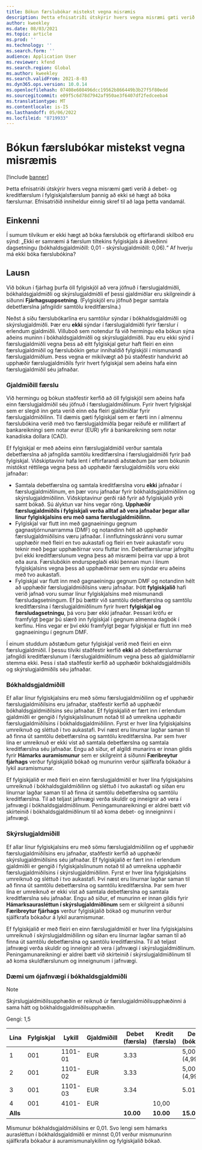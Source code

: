 ```yaml
---
title: Bókun færslubókar mistekst vegna misræmis
description: Þetta efnisatriði útskýrir hvers vegna misræmi gæti verið á debet- og kreditfærslum í fylgiskjalsfærslum þannig að ekki sé hægt að bóka færslurnar. Efnisatriðið inniheldur einnig skref til að laga þetta vandamál.
author: kweekley
ms.date: 08/03/2021
ms.topic: article
ms.prod: ''
ms.technology: ''
ms.search.form: ''
audience: Application User
ms.reviewer: kfend
ms.search.region: Global
ms.author: kweekley
ms.search.validFrom: 2021-8-03
ms.dyn365.ops.version: 10.0.14
ms.openlocfilehash: 07408e608496dcc19562b866449b3b27f5f80edd
ms.sourcegitcommit: e09f5c6d78d7942af950ae3f6407df2fedceeba4
ms.translationtype: MT
ms.contentlocale: is-IS
ms.lasthandoff: 05/06/2022
ms.locfileid: "8719933"
---
```

# <a name="journal-posting-failure-because-of-imbalance"></a>Bókun færslubókar mistekst vegna misræmis

[!include [banner](../includes/banner.md)]

Þetta efnisatriði útskýrir hvers vegna misræmi gæti verið á debet- og kreditfærslum í fylgiskjalsfærslum þannig að ekki sé hægt að bóka færslurnar. Efnisatriðið inniheldur einnig skref til að laga þetta vandamál.

## <a name="symptom"></a>Einkenni

Í sumum tilvikum er ekki hægt að bóka færslubók og eftirfarandi skilboð eru sýnd: „Ekki er samræmi á færslum tiltekins fylgiskjals á ákveðinni dagsetningu (bókhaldsgjaldmiðill: 0,01 - skýrslugjaldmiðill: 0,06).“ Af hverju má ekki bóka færslubókina?

## <a name="resolution"></a>Lausn

Við bókun í fjárhag þurfa öll fylgiskjöl að vera jöfnuð í færslugjaldmiðli, bókhaldsgjaldmiðli og skýrslugjaldmiðli ef þessi gjaldmiðlar eru skilgreindir á síðunni **Fjárhagsuppsetning**. (Fylgiskjöl eru jöfnuð þegar samtala debetfærslna jafngildir samtölu kreditfærslna.)

Neðst á síðu færslubókarlína eru samtölur sýndar í bókhaldsgjaldmiðli og skýrslugjaldmiðli. Þær eru **ekki** sýndar í færslugjaldmiðli fyrir færslur í erlendum gjaldmiðli. Villuboð sem notendur fá við hermingu eða bókun sýna aðeins muninn í bókhaldsgjaldmiðli og skýrslugjaldmiðli. Þau eru ekki sýnd í færslugjaldmiðli vegna þess að eitt fylgiskjal getur haft fleiri en einn færslugjaldmiðil og færslubókin getur innihaldið fylgiskjöl í mismunandi færslugjaldmiðlum. Þess vegna er mikilvægt að þú staðfestir handvirkt að upphæðir færslugjaldmiðils fyrir hvert fylgiskjal sem aðeins hafa einn færslugjaldmiðil séu jafnaðar.

### <a name="transaction-currency"></a>Gjaldmiðill færslu

Við hermingu og bókun staðfestir kerfið að öll fylgiskjöl sem aðeins hafa einn færslugjaldmiðil séu jöfnuð í færslugjaldmiðlinum. Fyrir hvert fylgiskjal sem er slegið inn geta verið einn eða fleiri gjaldmiðlar fyrir færslugjaldmiðilinn. Til dæmis gæti fylgiskjal sem er færti inn í almennu færslubókina verið með tvo færslugjaldmiðla þegar reiðufé er millifært af bankareikningi sem notar evrur (EUR) yfir á bankareikning sem notar kanadíska dollara (CAD).

Ef fylgiskjal er með aðeins einn færslugjaldmiðil verður samtala debetfærslna að jafngilda samtölu kreditfærslna í færslugjaldmiðli fyrir það fylgiskjal. Viðskiptavinir hafa lent í eftirfarandi aðstæðum þar sem bókunin mistókst réttilega vegna þess að upphæðir færslugjaldmiðils voru ekki jafnaðar:

- Samtala debetfærslna og samtala kreditfærslna voru **ekki** jafnaðar í færslugjaldmiðlinum, en þær voru jafnaðar fyrir bókhaldsgjaldmiðilinn og skýrslugjaldmiðilinn. Viðskiptavinur gerði ráð fyrir að fylgiskjalið yrði samt bókað. Sú ályktun var hins vegar röng. **Upphæðir færslugjaldmiðils í fylgiskjali verða alltaf að vera jafnaðar þegar allar línur fylgiskjalsins eru með sama færslugjaldmiðilinn.**
- Fylgiskjal var flutt inn með gagnaeiningu gegnum gagnastjórnunarramma (DMF) og notandinn hélt að upphæðir færslugjaldmiðilsins væru jafnaðar. Í innflutningsskránni voru sumar upphæðir með fleiri en tvo aukastafi og fleiri en tveir aukastafir voru teknir með þegar upphæðirnar voru fluttar inn. Debetfærslurnar jafngiltu því ekki kreditfærslunum vegna þess að misræmi þeirra var upp á brot eða aura. Færslubókin endurspeglaði ekki þennan mun í línum fylgiskjalsins vegna þess að upphæðirnar sem eru sýndar eru aðeins með tvo aukastafi.
- Fylgiskjal var flutt inn með gagnaeiningu gegnum DMF og notandinn hélt að upphæðir færslugjaldmiðilsins væru jafnaðar. Þótt **fylgiskjalið** hafi verið jafnað voru sumar línur fylgiskjalsins með mismunandi færsludagsetningum. Ef þú bættir við samtölu debetfærslna og samtölu kreditfærslna í færslugjaldmiðlinum fyrir hvert **fylgiskjal og færsludagsetningu**, þá voru þær ekki jafnaðar. Þessari kröfu er framfylgt þegar þú slærð inn fylgiskjal í gegnum almenna dagbók í kerfinu. Hins vegar er því ekki framfylgt þegar fylgiskjal er flutt inn með gagnaeiningu í gegnum DMF.

Í einum studdum aðstæðum getur fylgiskjal verið með fleiri en einn færslugjaldmiðil. Í þessu tilviki staðfestir kerfið **ekki** að debetfærslurnar jafngildi kreditfærslunum í færslugjaldmiðlinum vegna þess að gjaldmiðlarnir stemma ekki. Þess í stað staðfestir kerfið að upphæðir bókhaldsgjaldmiðils og skýrslugjaldmiðils séu jafnaðar.

### <a name="accounting-currency"></a>Bókhaldsgjaldmiðill

Ef allar línur fylgiskjalsins eru með sömu færslugjaldmiðilinn og ef upphæðir færslugjaldmiðilsins eru jafnaðar, staðfestir kerfið að upphæðir bókhaldsgjaldmiðilsins séu jafnaðar. Ef fylgiskjalið er fært inn í erlendum gjaldmiðli er gengið í fylgiskjalslínunum notað til að umreikna upphæðir færslugjaldmiðilsins í bókhaldsgjaldmiðilinn. Fyrst er hver lína fylgiskjalsins umreiknuð og sléttuð í tvo aukastafi. Því næst eru línurnar lagðar saman til að finna út samtölu debetfærslna og samtölu kreditfærslna. Þar sem hver lína er umreiknuð er ekki víst að samtala debetfærslna og samtala kreditfærslna séu jafnaðar. Engu að síður, ef algildi munarins er innan gildis fyrir **Hámarks auramismunur** sem er skilgreint á síðunni **Færibreytur fjárhags** verður fylgiskjalið bókað og munurinn verður sjálfkrafa bókaður á lykil auramismunar.

Ef fylgiskjalið er með fleiri en einn færslugjaldmiðil er hver lína fylgiskjalsins umreiknuð í bókhaldsgjaldmiðilinn og sléttuð í tvo aukastafi og síðan eru línurnar lagðar saman til að finna út samtölu debetfærslna og samtölu kreditfærslna. Til að teljast jafnvægi verða skuldir og inneignir að vera í jafnvægi í bókhaldsgjaldmiðlinum.  Peningamunareikningi er aldrei bætt við skírteinið í bókhaldsgjaldmiðlinum til að koma debet- og inneigninni í jafnvægi. 

### <a name="reporting-currency"></a>Skýrslugjaldmiðill

Ef allar línur fylgiskjalsins eru með sömu færslugjaldmiðilinn og ef upphæðir færslugjaldmiðilsins eru jafnaðar, staðfestir kerfið að upphæðir skýrslugjaldmiðilsins séu jafnaðar. Ef fylgiskjalið er fært inn í erlendum gjaldmiðli er gengið í fylgiskjalslínunum notað til að umreikna upphæðir færslugjaldmiðilsins í skýrslugjaldmiðilinn. Fyrst er hver lína fylgiskjalsins umreiknuð og sléttuð í tvo aukastafi. Því næst eru línurnar lagðar saman til að finna út samtölu debetfærslna og samtölu kreditfærslna. Þar sem hver lína er umreiknuð er ekki víst að samtala debetfærslna og samtala kreditfærslna séu jafnaðar. Engu að síður, ef munurinn er innan gildis fyrir **Hámarksaurasléttun í skýrslugjaldmiðlinum** sem er skilgreint á síðunni **Færibreytur fjárhags** verður fylgiskjalið bókað og munurinn verður sjálfkrafa bókaður á lykil auramismunar.

Ef fylgiskjalið er með fleiri en einn færslugjaldmiðil er hver lína fylgiskjalsins umreiknuð í skýrslugjaldmiðilinn og síðan eru línurnar lagðar saman til að finna út samtölu debetfærslna og samtölu kreditfærslna. Til að teljast jafnvægi verða skuldir og inneignir að vera í jafnvægi í skýrslugjaldmiðlinum.  Peningamunareikningi er aldrei bætt við skírteinið í skýrslugjaldmiðlinum til að koma skuldfærslunum og inneignunum í jafnvægi.

### <a name="example-for-an-accounting-currency-imbalance"></a>Dæmi um ójafnvægi í bókhaldsgjaldmiðli

> [!NOTE]
> Skýrslugjaldmiðilsupphæðin er reiknuð úr færslugjaldmiðilsupphæðinni á sama hátt og bókhaldsgjaldmiðilsupphæðin.

Gengi: 1,5

| Lína | Fylgiskjal | Lykill | Gjaldmiðill | Debet (færsla) | Kredit (færsla) | Debet (bókhald) | Kredit (bókhald) |
|---|---|---|---|---|---|---|---|
| 1 | 001 | 1101-01 | EUR | 3.33 | | 5,00 (4,995) | |
| 2 | 001 | 1101-02 | EUR | 3.33 | | 5,00 (4,995) | |
| 3 | 001 | 1101-03 | EUR | 3.34 | | 5.01 | |
| 4 | 001 | 4101- | EUR | | 10,00 | | 15.00 |
| **Alls** | | | | **10.00** | **10.00** | **15.01** | **15.00** |

Mismunur bókhaldsgjaldmiðilsins er 0,01. Svo lengi sem hámarks aurasléttun í bókhaldsgjaldmiðli er minnst 0,01 verður mismunurinn sjálfkrafa bókaður á auramismunalykilinn og fylgiskjalið bókað.
